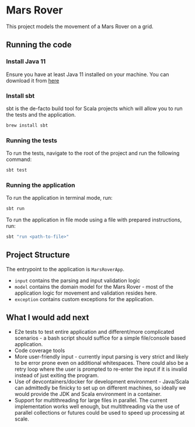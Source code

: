 # Mars Rover 

This project models the movement of a Mars Rover on a grid.

## Running the code

### Install Java 11
Ensure you have at least Java 11 installed on your machine. You can download it from [here](https://www.oracle.com/java/technologies/javase-jdk11-downloads.html)

### Install sbt
sbt is the de-facto build tool for Scala projects which will allow you to run the tests and the application.
```bash
brew install sbt
```

### Running the tests
To run the tests, navigate to the root of the project and run the following command:
```bash
sbt test
```

### Running the application
To run the application in terminal mode, run:
```bash
sbt run
```
To run the application in file mode using a file with prepared instructions, run:
```bash
sbt "run <path-to-file>"
```

## Project Structure
The entrypoint to the application is `MarsRoverApp`.
- `input` contains the parsing and input validation logic  
- `model` contains the domain model for the Mars Rover - most of the application logic for movement and validation resides here.
- `exception` contains custom exceptions for the application.


## What I would add next
- E2e tests to test entire application and different/more complicated scenarios - a bash script should suffice for a simple file/console based application.
- Code coverage tools
- More user-friendly input - currently input parsing is very strict and likely to be error prone even on additional whitespaces. There could also be a retry loop where the user is prompted to re-enter the input if it is invalid instead of just exiting the program. 
- Use of devcontainers/docker for development environment - Java/Scala can admittedly be finicky to set up on different machines, so ideally we would provide the JDK and Scala environment in a container.
- Support for multithreading for large files in parallel. The current implementation works well enough, but multithreading via the use of parallel collections or futures could be used to speed up processing at scale.